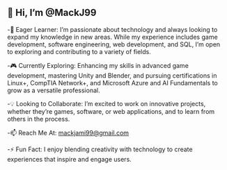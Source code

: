 ## 👋 Hi, I’m @MackJ99

-🌟 Eager Learner: I’m passionate about technology and always looking to expand my knowledge in new areas. While my experience includes game development, software engineering, web development, and SQL, I’m open to exploring and contributing to a variety of fields.

-🎮 Currently Exploring: Enhancing my skills in advanced game development, mastering Unity and Blender, and pursuing certifications in Linux+, CompTIA Network+, and Microsoft Azure and AI Fundamentals to grow as a versatile professional.

-💡 Looking to Collaborate: I’m excited to work on innovative projects, whether they’re games, software, or web applications, and to learn from others in the process.

-📫 Reach Me At: mackjami99@gmail.com

-⚡ Fun Fact: I enjoy blending creativity with technology to create experiences that inspire and engage users.


<!---
MackJ99/MackJ99 is a ✨ special ✨ repository because its `README.md` (this file) appears on your GitHub profile.
You can click the Preview link to take a look at your changes.
--->
